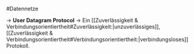 #Datennetze 

-> **User Datagram Protocol**
-> Ein [[Zuverlässigkeit & Verbindungsorientiertheit#Zuverlässigkeit:|unzuverlässiges]], [[Zuverlässigkeit & Verbindungsorientiertheit#Verbindungsorientiertheit:|verbindungsloses]] Protokoll.